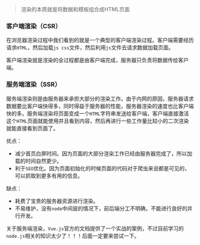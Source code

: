 > 渲染的本质就是将数据和模板组合成HTML页面

### 客户端渲染（CSR）

在浏览器渲染过程中我们看到的就是一个典型的客户端渲染过程。客户端需要经历请求`HTML`，然后加载`js css`文件，然后利用`js`文件去请求数据加载页面。

客户端渲染就是渲染的全过程都是由客户端完成，服务器只负责将数据传给客户端。

### 服务端渲染（SSR）

服务端渲染则是由服务器来承担大部分的渲染工作。由于内网的原因，服务器请求数据要比客户端快得多，同时得益于服务器的性能，服务器渲染的速度也比客户端快的多。服务端渲染将页面变成一个`HTML`字符串发送给客户端，客户端直接激活这个`HTML`页面就能使用并且看到内容，然后再进行一些工作量比较小的二次渲染就能直接看到页面了。

优点：

- 减少首页白屏时间。因为页面的大部分渲染工作已经由服务器完成了，所以加载的时间自然更少。
- 利于`SEO`优化。因为页面初始化的时候页面的代码对于爬虫来说都是可见的，可以抓取到更多有用的信息。

缺点：

- 耗费了宝贵的服务器资源进行渲染。
- 不易维护，没有`node`中间层的情况下，前后端分工不明确，不能进行良好的并行开发。

关于服务端渲染，`Vue.js`官方的文档提供了一个实战的案例，不过目前学习的`node.js`相关的知识太少了！！！后面一定要来尝试一下。